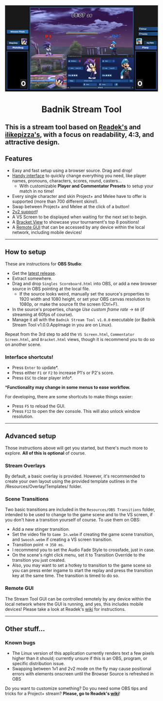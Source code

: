 
<p align="center">

  <img src="https://github.com/Motobug/Badnik-Stream-Tool/blob/master/Preview.png" alt="Preview">
  
</p>

<h1 align="center">Badnik Stream Tool</h1>

This is a stream tool based on [Readek's](https://github.com/Readek/RoA-Stream-Tool) and [ilikepizza's](https://github.com/ilikepizza107/Project-Plus-Stream-Tool), with a focus on readability, 4:3, and attractive design. 
---

## Features
- Easy and fast setup using a browser source. Drag and drop!
- [Handy interface](https://file.garden/Zf2bnkmk1CN8FNMM/GUIDemo.mp4) to quickly change everything you need, like player names, pronouns, characters, scores, round, casters...
  - With customizable **Player and Commentator Presets** to setup your match in no time!
- Every single character and skin Project+ and Melee have to offer is supported (more than 700 different skins!).
- Swap between Project+ and Melee at the click of a button!
- [2v2 support](https://raw.githubusercontent.com/Motobug/Badnik-Stream-Tool/master/Git%20Images/2v2.png)!
- A VS Screen to be displayed when waiting for the next set to begin.
- A [Bracket View](https://raw.githubusercontent.com/Motobug/Badnik-Stream-Tool/master/Git%20Images/BracketPreview.png) to showcase your tournament's top 8 positions!
- A [Remote GUI](https://raw.githubusercontent.com/Motobug/Badnik-Stream-Tool/master/Git%20Images/RemoteGUI.png) that can be accessed by any device within the local network, including mobile devices!

---

## How to setup
These are instructions for **OBS Studio**:
- Get the [latest release](https://github.com/Motobug/Badnik-Stream-Tool/releases).
- Extract somewhere.
- Drag and drop `Singles Scoreboard.html` into OBS, or add a new browser source in OBS pointing at the local file.
  - If the source looks weird, manually set the source's properties to 1920 width and 1080 height, or set your OBS canvas resolution to 1080p, or make the source fit the screen (Ctrl+F).
- In the source's properties, change *Use custom frame rate* -> `60` (if streaming at 60fps of course).
- Manage it all with the `Badnik Stream Tool v1.0.0` executable (or Badnik Stream Tool v1.0.0.AppImage in you are on Linux).

Repeat from the 3rd step to add the `VS Screen.html`, `Commentator Screen.html`, and `Bracket.html` views, though it is recommend you to do so on another scene.

### Interface shortcuts!
- Press `Enter` to update*.
- Press either `F1` or `F2` to increase P1's or P2's score.
- Press `ESC` to clear player info*.

***Functionality may change in some menus to ease workflow.**

For developing, there are some shortcuts to make things easier:
- Press `F5` to reload the GUI.
- Press `F12` to open the dev console. This will also unlock window resolution.

---

## Advanced setup
Those instructions above will get you started, but there's much more to explore. **All of this is optional** of course.

### Stream Overlays
By default, a basic overlay is provided. However, it's recommended to create your own layout using the provided template outlines in the /Resources/Overlay/Templates/ folder.

### Scene Transitions
Two basic transitions are included in the `Resources/OBS Transitions` folder, intended to be used to change to the game scene and to the VS screen, if you don't have a transition yourself of course. To use them on OBS:
- Add a new stinger transition.
- Set the video file to `Game In.webm` if creating the game scene transition, and `Swoosh.webm` if creating a VS screen transition.
- Transition point -> `350 ms`.
- I recommend you to set the Audio Fade Style to crossfade, just in case.
- On the scene's right click menu, set it to Transition Override to the transition you just created.
- Also, you may want to set a hotkey to transition to the game scene so you can press enter ingame to start the replay and press the transition key at the same time. The transition is timed to do so.

### Remote GUI

The Stream Tool GUI can be controlled remotely by any device within the local network where the GUI is running, and yes, this includes mobile devices! Please take a look at Readek's [wiki](https://github.com/Readek/RoA-Stream-Tool/wiki/8.-Remote-GUI) for instructions.

---

## Other stuff...

### Known bugs
 - The Linux version of this application currently renders text a few pixels higher than it should; currently unsure if this is an OBS, program, or specific distribution issue.
 - Swapping between 1v1 and 2v2 mode on the fly may cause positional errors with elements onscreen until the Browser Source is refreshed in OBS
   
Do you want to customize something? Do you need some OBS tips and tricks for a Project+ stream? **Please, go to Readek's [wiki](https://github.com/Readek/RoA-Stream-Control/wiki)**!
